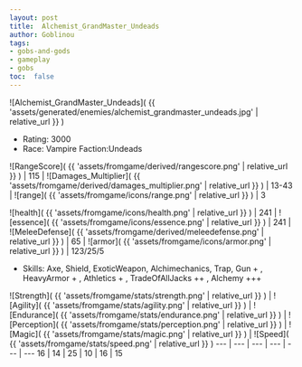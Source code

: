 ```yaml
---
layout: post
title:  Alchemist_GrandMaster_Undeads
author: Goblinou
tags:
- gobs-and-gods
- gameplay
- gobs
toc:  false
---
```


![Alchemist_GrandMaster_Undeads]( {{ 'assets/generated/enemies/alchemist_grandmaster_undeads.jpg' | relative_url }} )
- Rating: 3000
- Race: Vampire  Faction:Undeads

![RangeScore]( {{ 'assets/fromgame/derived/rangescore.png' | relative_url }} ) | 115 | ![Damages_Multiplier]( {{ 'assets/fromgame/derived/damages_multiplier.png' | relative_url }} ) | 13-43 | ![range]( {{ 'assets/fromgame/icons/range.png' | relative_url }} ) | 3


![health]( {{ 'assets/fromgame/icons/health.png' | relative_url }} ) | 241 | ![essence]( {{ 'assets/fromgame/icons/essence.png' | relative_url }} ) | 241 | ![MeleeDefense]( {{ 'assets/fromgame/derived/meleedefense.png' | relative_url }} ) | 65 | ![armor]( {{ 'assets/fromgame/icons/armor.png' | relative_url }} ) | 123/25/5

* Skills: Axe, Shield, ExoticWeapon, Alchimechanics, Trap, Gun + , HeavyArmor + , Athletics + , TradeOfAllJacks ++ , Alchemy +++ 

![Strength]( {{ 'assets/fromgame/stats/strength.png' | relative_url }} ) | ![Agility]( {{ 'assets/fromgame/stats/agility.png' | relative_url }} ) | ![Endurance]( {{ 'assets/fromgame/stats/endurance.png' | relative_url }} ) | ![Perception]( {{ 'assets/fromgame/stats/perception.png' | relative_url }} ) | ![Magic]( {{ 'assets/fromgame/stats/magic.png' | relative_url }} ) | ![Speed]( {{ 'assets/fromgame/stats/speed.png' | relative_url }} )
--- | --- | --- | --- | --- | ---
16 | 14 | 25 | 10 | 16 | 15
